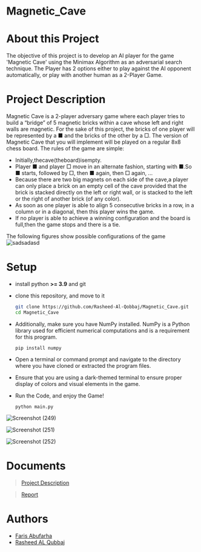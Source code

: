 # Magnetic_Cave
# About this Project
The objective of this project is to develop an AI player for the game 'Magnetic Cave' using the Minimax Algorithm as an adversarial search technique. The Player has 2 options either to play against the  AI opponent automatically, or  play with another human as a 2-Player Game.

# Project Description
Magnetic Cave is a 2-player adversary game where each player tries to build a “bridge” of 5 magnetic bricks within a
cave whose left and right walls are magnetic. For the sake of this project, the bricks of one player will be represented
by a ■ and the bricks of the other by a □. The version of Magnetic Cave that you will implement will be played on a
regular 8x8 chess board.
The rules of the game are simple:
- Initially,thecave(theboard)isempty.
- Player ■ and player □ move in an alternate fashion, starting with ■.So ■ starts, followed by □, then ■ again,
then □ again, ...
- Because there are two big magnets on each side of the cave,a player can only place a brick on an empty cell
of the cave provided that the brick is stacked directly on the left or right wall, or is stacked to the left or the
right of another brick (of any color).
- As soon as one player is able to align 5 consecutive bricks in a row, in a column or in a diagonal, then this
player wins the game.
- If no player is able to achieve a winning configuration and the board is full,then the game stops and there is a tie.

The following figures show possible configurations of the game
![sadsadasd](https://github.com/Rasheed-Al-Qobbaj/Magnetic_Cave/assets/70337488/8889932b-7fad-4153-96e0-98b14252f726)

# Setup 
* install python **>= 3.9** and git
* clone this repository, and move to it

    ```bash
    git clone https://github.com/Rasheed-Al-Qobbaj/Magnetic_Cave.git    
    cd Magnetic_Cave
    ```
* Additionally, make sure you have NumPy installed. NumPy is a Python library used for efficient numerical computations and is a requirement for this program.
  ```
  pip install numpy
  ```


* Open a terminal or command prompt and navigate to the directory where you have cloned or extracted the program files.
* Ensure that you are using a dark-themed terminal to ensure proper display of colors and visual elements in the game. 
* Run the Code, and enjoy the Game!
  ```
  python main.py
  ```


![Screenshot (249)](https://github.com/Rasheed-Al-Qobbaj/Magnetic_Cave/assets/70337488/1a41d37f-512f-45e5-9603-8f48a80f8527)


![Screenshot (251)](https://github.com/Rasheed-Al-Qobbaj/Magnetic_Cave/assets/70337488/cb651ce9-3f07-4400-83f0-0220146f7f81)

![Screenshot (252)](https://github.com/Rasheed-Al-Qobbaj/Magnetic_Cave/assets/70337488/d4e5e557-0e12-43a4-8e65-819e1cd1cb57)

# Documents
> [Project Description](AI_project.pdf)

> [Report](Faris_1200546_Rasheed_1202474.pdf)

# Authors
* [Faris Abufarha](https://github.com/faris771)
* [Rasheed AL Qubbaj](https://github.com/Rasheed-Al-Qobbaj)
    
